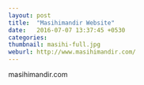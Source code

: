 ```yaml
---
layout: post
title:  "Masihimandir Website"
date:   2016-07-07 13:37:45 +0530
categories: 
thumbnail: masihi-full.jpg
weburl: http://www.masihimandir.com/
---
```

masihimandir.com
